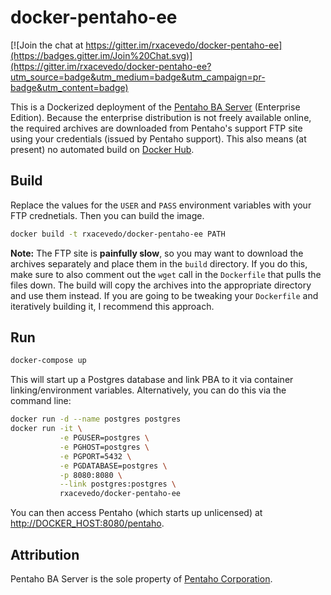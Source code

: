 # docker-pentaho-ee

[![Join the chat at https://gitter.im/rxacevedo/docker-pentaho-ee](https://badges.gitter.im/Join%20Chat.svg)](https://gitter.im/rxacevedo/docker-pentaho-ee?utm_source=badge&utm_medium=badge&utm_campaign=pr-badge&utm_content=badge)

This is a Dockerized deployment of the [Pentaho BA Server](http://www.pentaho.com/product/business-visualization-analytics) (Enterprise Edition). Because the enterprise distribution is not freely available online, the required archives are downloaded from Pentaho's support FTP site using your credentials (issued by Pentaho support). This also means (at present) no automated build on [Docker Hub](https://hub.docker.com/).

## Build

Replace the values for the `USER` and `PASS` environment variables with your FTP crednetials. Then you can build the image.

```bash
docker build -t rxacevedo/docker-pentaho-ee PATH
```

**Note:** The FTP site is **painfully slow**, so you may want to download the archives separately and place them in the `build` directory. If you do this, make sure to also comment out the `wget` call in the `Dockerfile` that pulls the files down. The build will copy the archives into the appropriate directory and use them instead. If you are going to be tweaking your `Dockerfile` and iteratively building it, I recommend this approach.

## Run

```bash
docker-compose up
```

This will start up a Postgres database and link PBA to it via container linking/environment variables. Alternatively, you can do this via the command line:

```bash
docker run -d --name postgres postgres
docker run -it \
           -e PGUSER=postgres \
           -e PGHOST=postgres \
           -e PGPORT=5432 \
           -e PGDATABASE=postgres \
           -p 8080:8080 \
           --link postgres:postgres \
           rxacevedo/docker-pentaho-ee
```

You can then access Pentaho (which starts up unlicensed) at [http://DOCKER_HOST:8080/pentaho](http://DOCKER_HOST:8080/pentaho).

## Attribution
Pentaho BA Server is the sole property of [Pentaho Corporation](http://www.pentaho.com/).
